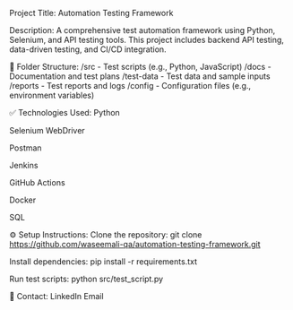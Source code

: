 Project Title: Automation Testing Framework

Description:
A comprehensive test automation framework using Python, Selenium, and API testing tools. This project includes backend API testing, data-driven testing, and CI/CD integration.

📂 Folder Structure:
/src         - Test scripts (e.g., Python, JavaScript)
/docs        - Documentation and test plans
/test-data   - Test data and sample inputs
/reports     - Test reports and logs
/config      - Configuration files (e.g., environment variables)


✅ Technologies Used:
Python

Selenium WebDriver

Postman

Jenkins

GitHub Actions

Docker

SQL

⚙️ Setup Instructions:
Clone the repository:
git clone https://github.com/waseemali-qa/automation-testing-framework.git

Install dependencies:
pip install -r requirements.txt

Run test scripts:
python src/test_script.py

📧 Contact:
LinkedIn
Email
